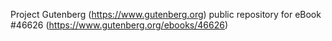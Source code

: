 Project Gutenberg (https://www.gutenberg.org) public repository for eBook #46626 (https://www.gutenberg.org/ebooks/46626)
